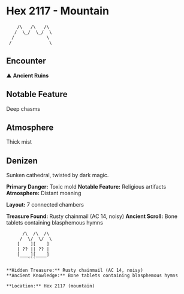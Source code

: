 # Hex 2117 - Mountain
```
    /\   /\   /\
   /  \_/  \_/  \
  /            \
 /              \
```

## Encounter

▲ **Ancient Ruins**

## Notable Feature

Deep chasms

## Atmosphere

Thick mist

## Denizen

Sunken cathedral, twisted by dark magic.

**Primary Danger:** Toxic mold
**Notable Feature:** Religious artifacts
**Atmosphere:** Distant moaning

**Layout:** 7 connected chambers

**Treasure Found:** Rusty chainmail (AC 14, noisy)
**Ancient Scroll:** Bone tablets containing blasphemous hymns


```
      /\  /\  /\
     /  \/  \/  \
    [    ][    ]
    | ?? || ?? |
    [____][____]
        ```

**Hidden Treasure:** Rusty chainmail (AC 14, noisy)
**Ancient Knowledge:** Bone tablets containing blasphemous hymns

**Location:** Hex 2117 (mountain)
